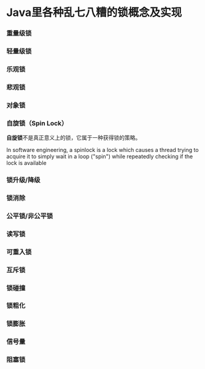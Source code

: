 # Java里各种乱七八糟的锁概念及实现

### 重量级锁

### 轻量级锁

### 乐观锁

### 悲观锁

### 对象锁

### 自旋锁（Spin Lock）

**自旋锁**不是真正意义上的锁，它属于一种获得锁的策略。



In software engineering, a spinlock is a lock which causes a thread trying to acquire it to simply wait in a loop ("spin") while repeatedly checking if the lock is available

### 锁升级/降级

### 锁消除

### 公平锁/非公平锁

### 读写锁

### 可重入锁

### 互斥锁

### 锁碰撞

### 锁粗化

### 锁膨胀

### 信号量

### 阻塞锁
